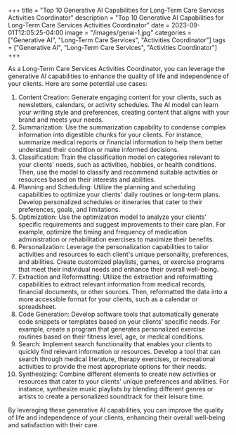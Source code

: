 +++
title = "Top 10 Generative AI Capabilities for Long-Term Care Services Activities Coordinator"
description = "Top 10 Generative AI Capabilities for Long-Term Care Services Activities Coordinator"
date = 2023-09-01T12:05:25-04:00
image = "/images/genai-1.jpg"
categories = ["Generative AI", "Long-Term Care Services", "Activities Coordinator"]
tags = ["Generative AI", "Long-Term Care Services", "Activities Coordinator"]
+++

As a Long-Term Care Services Activities Coordinator, you can leverage the generative AI capabilities to enhance the quality of life and independence of your clients. Here are some potential use cases:

1. Content Creation: Generate engaging content for your clients, such as newsletters, calendars, or activity schedules. The AI model can learn your writing style and preferences, creating content that aligns with your brand and meets your needs.
2. Summarization: Use the summarization capability to condense complex information into digestible chunks for your clients. For instance, summarize medical reports or financial information to help them better understand their condition or make informed decisions.
3. Classification: Train the classification model on categories relevant to your clients' needs, such as activities, hobbies, or health conditions. Then, use the model to classify and recommend suitable activities or resources based on their interests and abilities.
4. Planning and Scheduling: Utilize the planning and scheduling capabilities to optimize your clients' daily routines or long-term plans. Develop personalized schedules or itineraries that cater to their preferences, goals, and limitations.
5. Optimization: Use the optimization model to analyze your clients' specific requirements and suggest improvements to their care plan. For example, optimize the timing and frequency of medication administration or rehabilitation exercises to maximize their benefits.
6. Personalization: Leverage the personalization capabilities to tailor activities and resources to each client's unique personality, preferences, and abilities. Create customized playlists, games, or exercise programs that meet their individual needs and enhance their overall well-being.
7. Extraction and Reformatting: Utilize the extraction and reformatting capabilities to extract relevant information from medical records, financial documents, or other sources. Then, reformatted the data into a more accessible format for your clients, such as a calendar or spreadsheet.
8. Code Generation: Develop software tools that automatically generate code snippets or templates based on your clients' specific needs. For example, create a program that generates personalized exercise routines based on their fitness level, age, or medical conditions.
9. Search: Implement search functionality that enables your clients to quickly find relevant information or resources. Develop a tool that can search through medical literature, therapy exercises, or recreational activities to provide the most appropriate options for their needs.
10. Synthesizing: Combine different elements to create new activities or resources that cater to your clients' unique preferences and abilities. For instance, synthesize music playlists by blending different genres or artists to create a personalized soundtrack for their leisure time.

By leveraging these generative AI capabilities, you can improve the quality of life and independence of your clients, enhancing their overall well-being and satisfaction with their care.
